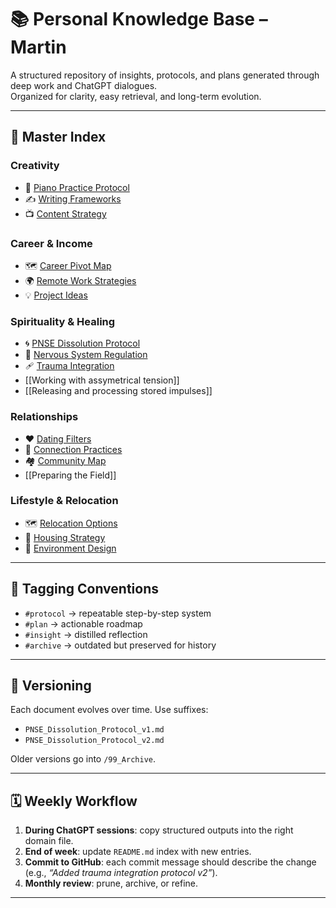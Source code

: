 # 📚 Personal Knowledge Base – Martin  

A structured repository of insights, protocols, and plans generated through deep work and ChatGPT dialogues.  
Organized for clarity, easy retrieval, and long-term evolution.  

---

## 🧭 Master Index

### **Creativity**
- 🎹 [Piano Practice Protocol](01_Creativity/Piano_Practice_Protocol.md)  
- ✍️ [Writing Frameworks](01_Creativity/Writing_Frameworks.md)  
- 📺 [Content Strategy](01_Creativity/Content_Strategy.md)  

### **Career & Income**
- 🗺 [Career Pivot Map](02_Career_Income/Career_Pivot_Map.md)  
- 🌍 [Remote Work Strategies](02_Career_Income/Remote_Work_Strategies.md)  
- 💡 [Project Ideas](02_Career_Income/Project_Ideas.md)  

### **Spirituality & Healing**
- 🌀 [PNSE Dissolution Protocol](03_Spirituality_Healing/PNSE_Dissolution_Protocol.md)  
- 🌿 [Nervous System Regulation](03_Spirituality_Healing/Nervous_System_Regulation.md)  
- 🩹 [Trauma Integration](03_Spirituality_Healing/Trauma_Integration.md)  
- [[Working with assymetrical tension]]
- [[Releasing and processing stored impulses]]

### **Relationships**
- ❤️ [Dating Filters](04_Relationships/Dating_Filters.md)  
- 🤝 [Connection Practices](04_Relationships/Connection_Practices.md)  
- 🏘 [Community Map](04_Relationships/Community_Map.md)  
- [[Preparing the Field]]
### **Lifestyle & Relocation**
- 🗺 [Relocation Options](05_Lifestyle_Relocation/Relocation_Options.md)  
- 🏡 [Housing Strategy](05_Lifestyle_Relocation/Housing_Strategy.md)  
- 🌲 [Environment Design](05_Lifestyle_Relocation/Environment_Design.md)  

---

## 🔖 Tagging Conventions

- `#protocol` → repeatable step-by-step system  
- `#plan` → actionable roadmap  
- `#insight` → distilled reflection  
- `#archive` → outdated but preserved for history  

---

## 🔄 Versioning

Each document evolves over time. Use suffixes:  
- `PNSE_Dissolution_Protocol_v1.md`  
- `PNSE_Dissolution_Protocol_v2.md`  

Older versions go into `/99_Archive`.

---

## 🗓 Weekly Workflow

1. **During ChatGPT sessions**: copy structured outputs into the right domain file.  
2. **End of week**: update `README.md` index with new entries.  
3. **Commit to GitHub**: each commit message should describe the change (e.g., *“Added trauma integration protocol v2”*).  
4. **Monthly review**: prune, archive, or refine.  

---
